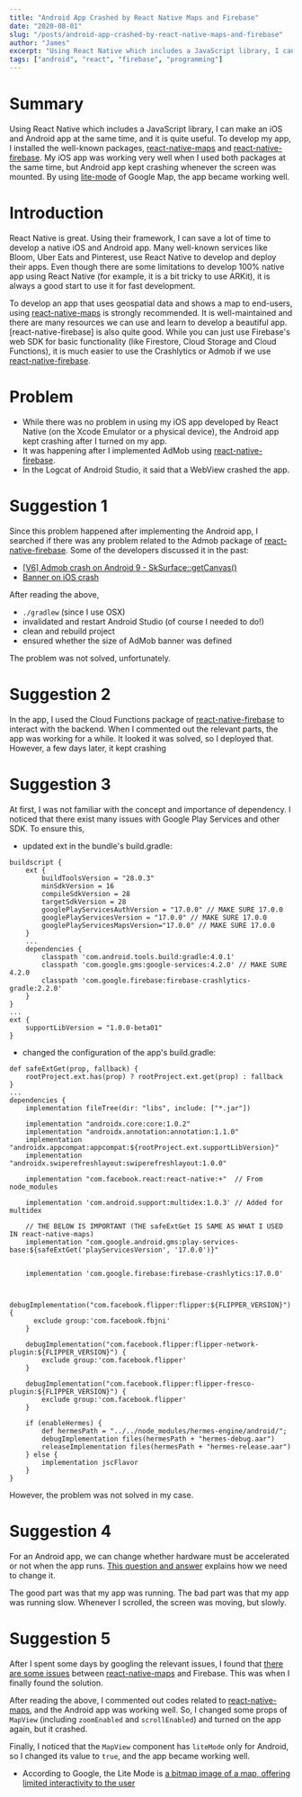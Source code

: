 ```yaml
---
title: "Android App Crashed by React Native Maps and Firebase"
date: "2020-08-01"
slug: "/posts/android-app-crashed-by-react-native-maps-and-firebase"
author: "James"
excerpt: "Using React Native which includes a JavaScript library, I can make an iOS and Android app at the same time, and it is quite useful. To develop my app, I installed the well-known packages, react-native-maps and react-native-firebase. My iOS app was working very well when I used both packages at the same time, but Android app kept crashing whenever the screen was mounted. By using lite-mode of Google Map, the app became working well."
tags: ["android", "react", "firebase", "programming"]
---
```


# Summary
Using React Native which includes a JavaScript library, I can make an iOS and Android app at the same time, and it is quite useful. To develop my app, I installed the well-known packages, [react-native-maps](https://github.com/react-native-community/react-native-maps) and [react-native-firebase](https://rnfirebase.io). My iOS app was working very well when I used both packages at the same time, but Android app kept crashing whenever the screen was mounted. By using [lite-mode](https://developers.google.com/maps/documentation/android-sdk/lite) of Google Map, the app became working well.

# Introduction
React Native is great. Using their framework, I can save a lot of time to develop a native iOS and Android app. Many well-known services like Bloom, Uber Eats and Pinterest, use React Native to develop and deploy their apps. Even though there are some limitations to develop 100% native app using React Native (for example, it is a bit tricky to use ARKit), it is always a good start to use it for fast development.

To develop an app that uses geospatial data and shows a map to end-users, using [react-native-maps](https://github.com/react-native-community/react-native-maps) is strongly recommended. It is well-maintained and there are many resources we can use and learn to develop a beautiful app. [react-native-firebase] is also quite good. While you can just use Firebase's web SDK for basic functionality (like Firestore, Cloud Storage and Cloud Functions), it is much easier to use the Crashlytics or Admob if we use [react-native-firebase](https://rnfirebase.io).

# Problem
- While there was no problem in using my iOS app developed by React Native (on the Xcode Emulator or a physical device), the Android app kept crashing after I turned on my app. 
- It was happening after I implemented AdMob using [react-native-firebase](https://rnfirebase.io).
- In the Logcat of Android Studio, it said that a WebView crashed the app.

# Suggestion 1
Since this problem happened after implementing the Android app, I searched if there was any problem related to the Admob package of [react-native-firebase](https://rnfirebase.io). Some of the developers discussed it in the past:

- [[V6] Admob crash on Android 9 - SkSurface::getCanvas()](https://github.com/invertase/react-native-firebase/issues/2935)
- [Banner on iOS crash](https://github.com/invertase/react-native-firebase/issues/2009)

After reading the above,

- `./gradlew` (since I use OSX)
- invalidated and restart Android Studio (of course I needed to do!)
- clean and rebuild project
- ensured whether the size of AdMob banner was defined

The problem was not solved, unfortunately.

# Suggestion 2
In the app, I used the Cloud Functions package of [react-native-firebase](https://rnfirebase.io) to interact with the backend. When I commented out the relevant parts, the app was working for a while. It looked it was solved, so I deployed that. However, a few days later, it kept crashing

# Suggestion 3
At first, I was not familiar with the concept and importance of dependency. I noticed that there exist many issues with Google Play Services and other SDK. To ensure this, 

- updated ext in the bundle's build.gradle:

```
buildscript {
    ext {
        buildToolsVersion = "28.0.3"
        minSdkVersion = 16
        compileSdkVersion = 28
        targetSdkVersion = 28
        googlePlayServicesAuthVersion = "17.0.0" // MAKE SURE 17.0.0
        googlePlayServicesVersion = "17.0.0" // MAKE SURE 17.0.0
        googlePlayServicesMapsVersion="17.0.0" // MAKE SURE 17.0.0
    }
    ...
    dependencies {
        classpath 'com.android.tools.build:gradle:4.0.1'
        classpath 'com.google.gms:google-services:4.2.0' // MAKE SURE 4.2.0
        classpath 'com.google.firebase:firebase-crashlytics-gradle:2.2.0'
    }
}
...
ext {
    supportLibVersion = "1.0.0-beta01"
}
```

- changed the configuration of the app's build.gradle:

```
def safeExtGet(prop, fallback) {
    rootProject.ext.has(prop) ? rootProject.ext.get(prop) : fallback
}
...
dependencies {
    implementation fileTree(dir: "libs", include: ["*.jar"])

    implementation "androidx.core:core:1.0.2"
    implementation "androidx.annotation:annotation:1.1.0"
    implementation "androidx.appcompat:appcompat:${rootProject.ext.supportLibVersion}"
    implementation "androidx.swiperefreshlayout:swiperefreshlayout:1.0.0"

    implementation "com.facebook.react:react-native:+"  // From node_modules

    implementation 'com.android.support:multidex:1.0.3' // Added for multidex

    // THE BELOW IS IMPORTANT (THE safeExtGet IS SAME AS WHAT I USED IN react-native-maps)
    implementation "com.google.android.gms:play-services-base:${safeExtGet('playServicesVersion', '17.0.0')}"
    

    implementation 'com.google.firebase:firebase-crashlytics:17.0.0'


    debugImplementation("com.facebook.flipper:flipper:${FLIPPER_VERSION}") {
      exclude group:'com.facebook.fbjni'
    }

    debugImplementation("com.facebook.flipper:flipper-network-plugin:${FLIPPER_VERSION}") {
        exclude group:'com.facebook.flipper'
    }

    debugImplementation("com.facebook.flipper:flipper-fresco-plugin:${FLIPPER_VERSION}") {
        exclude group:'com.facebook.flipper'
    }

    if (enableHermes) {
        def hermesPath = "../../node_modules/hermes-engine/android/";
        debugImplementation files(hermesPath + "hermes-debug.aar")
        releaseImplementation files(hermesPath + "hermes-release.aar")
    } else {
        implementation jscFlavor
    }
}
```

However, the problem was not solved in my case.

# Suggestion 4
For an Android app, we can change whether hardware must be accelerated or not when the app runs. [This question and answer](https://stackoverflow.com/questions/52091715/setting-androidhardwareaccelerated-true-in-activity-or-in-application) explains how we need to change it. 

The good part was that my app was running. The bad part was that my app was running slow. Whenever I scrolled, the screen was moving, but slowly.

# Suggestion 5
After I spent some days by googling the relevant issues, I found that [there are some issues](https://github.com/react-native-community/react-native-maps/issues/249) between [react-native-maps](https://github.com/react-native-community/react-native-maps) and Firebase. This was when I finally found the solution.

After reading the above, I commented out codes related to [react-native-maps](https://github.com/react-native-community/react-native-maps), and the Android app was working well. So, I changed some props of `MapView` (including `zoomEnabled` and `scrollEnabled`) and turned on the app again, but it crashed.

Finally, I noticed that the `MapView` component has `liteMode` only for Android, so I changed its value to `true`, and the app became working well.

- According to Google, the Lite Mode is [a bitmap image of a map, offering limited interactivity to the user](https://developers.google.com/maps/documentation/android-sdk/lite)
